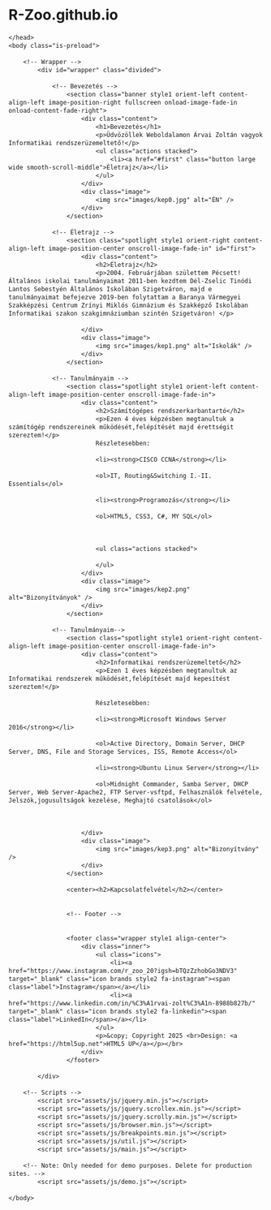 # R-Zoo.github.io

<!DOCTYPE HTML>
<!--
	Story by HTML5 UP
	html5up.net | @ajlkn
	Free for personal and commercial use under the CCA 3.0 license (html5up.net/license)

	Note: Only needed for demo purposes. Delete for production sites.
-->
<html lang="HU">
	<head>
		<title>Portfólió</title>
		<meta charset="utf-8" />
		<meta name="viewport" content="width=device-width, initial-scale=1, user-scalable=no" />
		<link rel="stylesheet" href="assets/css/main.css" />
		<noscript><link rel="stylesheet" href="assets/css/noscript.css" /></noscript>
		
	</head>
	<body class="is-preload">

		<!-- Wrapper -->
			<div id="wrapper" class="divided">

				<!-- Bevezetés -->
					<section class="banner style1 orient-left content-align-left image-position-right fullscreen onload-image-fade-in onload-content-fade-right">
						<div class="content">
							<h1>Bevezetés</h1>
							<p>Üdvözöllek Weboldalamon Árvai Zoltán vagyok Informatikai rendszerüzemeltető!</p>
							<ul class="actions stacked">
								<li><a href="#first" class="button large wide smooth-scroll-middle">Életrajz</a></li>
							</ul>
						</div>
						<div class="image">
							<img src="images/kep0.jpg" alt="ÉN" />
						</div>
					</section>

				<!-- Életrajz -->
					<section class="spotlight style1 orient-right content-align-left image-position-center onscroll-image-fade-in" id="first">
						<div class="content">
							<h2>Életrajz</h2>
							<p>2004. Februárjában születtem Pécsett! Általános iskolai tanulmányaimat 2011-ben kezdtem Dél-Zselic Tinódi Lantos Sebestyén Általános Iskolában Szigetváron, majd e tanulmányaimat befejezve 2019-ben folytattam a Baranya Vármegyei Szakképzési Centrum Zrínyi Miklós Gimnázium és Szakképző Iskolában Informatikai szakon szakgimnáziumban szintén Szigetváron! </p>
							
						</div>
						<div class="image">
							<img src="images/kep1.png" alt="Iskolák" />
						</div>
					</section>

				<!-- Tanulmányaim -->
					<section class="spotlight style1 orient-left content-align-left image-position-center onscroll-image-fade-in">
						<div class="content">
							<h2>Számítógépes rendszerkarbantartó</h2>
							<p>Ezen 4 éves képzésben megtanultuk a számítógép rendszereinek működését,felépítését majd érettségit szereztem!</p>
							Részletesebben:
							
							<li><strong>CISCO CCNA</strong></li>
							
							<ol>IT, Routing&Switching I.-II. Essentials</ol>
							
							<li><strong>Programozás</strong></li>
							
							<ol>HTML5, CSS3, C#, MY SQL</ol>
							


							<ul class="actions stacked">
								
							</ul>
						</div>
						<div class="image">
							<img src="images/kep2.png" alt="Bizonyítványok" />
						</div>
					</section>

				<!-- Tanulmányaim-->
					<section class="spotlight style1 orient-right content-align-left image-position-center onscroll-image-fade-in">
						<div class="content">
							<h2>Informatikai rendszerüzemeltető</h2>
							<p>Ezen 1 éves képzésben megtanultuk az Informatikai rendszerek működését,felépítését majd kepesítést szereztem!</p>
							
							Részletesebben:
							
							<li><strong>Microsoft Windows Server 2016</strong></li>
							
							<ol>Active Directory, Domain Server, DHCP Server, DNS, File and Storage Services, ISS, Remote Access</ol>
							
							<li><strong>Ubuntu Linux Server</strong></li>
							
							<ol>Midnight Commander, Samba Server, DHCP Server, Web Server-Apache2, FTP Server-vsftpd, Felhasználók felvétele, Jelszók,jogusultságok kezelése, Meghajtó csatolások</ol>
							
							
		
						</div>
						<div class="image">
							<img src="images/kep3.png" alt="Bizonyítvány" />
						</div>
					</section>
					
					<center><h2>Kapcsolatfelvétel</h2></center>
					
					
					<!-- Footer -->
					
					
					<footer class="wrapper style1 align-center">
						<div class="inner">
							<ul class="icons">
								<li><a href="https://www.instagram.com/r_zoo_20?igsh=bTQzZzhobGo3NDV3" target="_blank" class="icon brands style2 fa-instagram"><span class="label">Instagram</span></a></li>
								<li><a href="https://www.linkedin.com/in/%C3%A1rvai-zolt%C3%A1n-8988b827b/" target="_blank" class="icon brands style2 fa-linkedin"><span class="label">LinkedIn</span></a></li>
							</ul>
							<p>&copy; Copyright 2025 <br>Design: <a href="https://html5up.net">HTML5 UP</a></p></br>
						</div>
					</footer>

			</div>

		<!-- Scripts -->
			<script src="assets/js/jquery.min.js"></script>
			<script src="assets/js/jquery.scrollex.min.js"></script>
			<script src="assets/js/jquery.scrolly.min.js"></script>
			<script src="assets/js/browser.min.js"></script>
			<script src="assets/js/breakpoints.min.js"></script>
			<script src="assets/js/util.js"></script>
			<script src="assets/js/main.js"></script>

		<!-- Note: Only needed for demo purposes. Delete for production sites. -->
			<script src="assets/js/demo.js"></script>

	</body>
</html>
